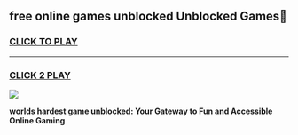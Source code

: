
## free online games unblocked Unblocked Games👋
<h3>
<a href="https://premium.freeplayer.one?title=free_online_games_unblocked&ref=16F">CLICK TO PLAY</a></h3>
<hr>

<h3>
<a href="https://premium.freeplayer.one?title=free_online_games_unblocked&ref=16F">CLICK 2 PLAY</a>
  
</h3>

<a href="https://premium.freeplayer.one?title=free_online_games_unblocked&ref=16F/"><img src="https://clearcache.store/games.png"></a>


**worlds hardest game unblocked: Your Gateway to Fun and Accessible Online Gaming**
